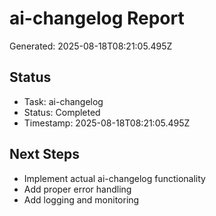 # ai-changelog Report

Generated: 2025-08-18T08:21:05.495Z

## Status
- Task: ai-changelog
- Status: Completed
- Timestamp: 2025-08-18T08:21:05.495Z

## Next Steps
- Implement actual ai-changelog functionality
- Add proper error handling
- Add logging and monitoring
